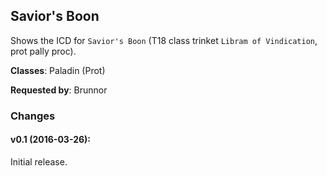## Savior's Boon

Shows the ICD for `Savior's Boon` (T18 class trinket `Libram of Vindication`,
prot pally proc).

**Classes**: Paladin (Prot)

**Requested by**: Brunnor

### Changes

#### v0.1 (2016-03-26):

Initial release.


